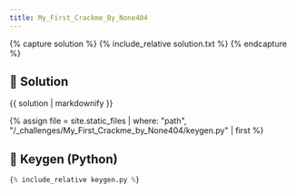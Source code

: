 ```yaml
---
title: My_First_Crackme_By_None404
---
```


{% capture solution %}
{% include_relative solution.txt %}
{% endcapture %}

## 📝 Solution

{{ solution | markdownify }}

{% assign file = site.static_files | where: "path", "/_challenges/My_First_Crackme_by_None404/keygen.py" | first %}
## 🔑 Keygen (Python)

```py
{% include_relative keygen.py %}
```
